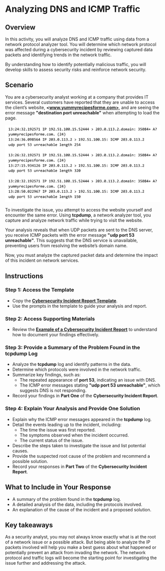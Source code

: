 # **Analyzing DNS and ICMP Traffic**

## **Overview**

In this activity, you will analyze DNS and ICMP traffic using data from a network protocol analyzer tool. You will determine which network protocol was affected during a cybersecurity incident by reviewing captured data packets and identifying trends in the network traffic.

By understanding how to identify potentially malicious traffic, you will develop skills to assess security risks and reinforce network security.

## **Scenario**

You are a cybersecurity analyst working at a company that provides IT services. Several customers have reported that they are unable to access the client’s website, **<www.yummyrecipesforme.com>**, and are seeing the error message **"destination port unreachable"** when attempting to load the page.

![tcpdump image](./tcpdump_image.png)

To investigate the issue, you attempt to access the website yourself and encounter the same error. Using **tcpdump**, a network analyzer tool, you capture and analyze network traffic while trying to visit the website.

Your analysis reveals that when UDP packets are sent to the DNS server, you receive ICMP packets with the error message **"udp port 53 unreachable"**. This suggests that the DNS service is unavailable, preventing users from resolving the website’s domain name.

Now, you must analyze the captured packet data and determine the impact of this incident on network services.

## **Instructions**

### Step 1: Access the Template

- Copy the **[Cybersecurity Incident Report Template](./Cybersecurity-incident-report-network-traffic-analysis.docx)**.
- Use the prompts in the template to guide your analysis and report.

### Step 2: Access Supporting Materials

- Review the **[Example of a Cybersecurity Incident Report](./Cybersecurity-Incident-Report.docx)** to understand how to document your findings effectively.

### Step 3: Provide a Summary of the Problem Found in the tcpdump Log

- Analyze the **tcpdump** log and identify patterns in the data.
- Determine which protocols were involved in the network traffic.
- Summarize key findings, such as:
  - The repeated appearance of **port 53**, indicating an issue with DNS.
  - The ICMP error messages stating **"udp port 53 unreachable"**, which suggests DNS is not responding.
- Record your findings in **Part One** of the **Cybersecurity Incident Report**.

### Step 4: Explain Your Analysis and Provide One Solution

- Explain why the ICMP error messages appeared in the **tcpdump** log.
- Detail the events leading up to the incident, including:
  - The time the issue was first reported.
  - The symptoms observed when the incident occurred.
  - The current status of the issue.
- Describe the steps taken to investigate the issue and list potential causes.
- Provide the suspected root cause of the problem and recommend a possible solution.
- Record your responses in **Part Two** of the **Cybersecurity Incident Report**.

## **What to Include in Your Response**

- A summary of the problem found in the **tcpdump** log.
- A detailed analysis of the data, including the protocols involved.
- An explanation of the cause of the incident and a proposed solution.

## **Key takeaways**

As a security analyst, you may not always know exactly what is at the root of a network issue or a possible attack. But being able to analyze the IP packets involved will help you make a best guess about what happened or potentially prevent an attack from invading the network. The network protocol and traffic logs will become the starting point for investigating the issue further and addressing the attack.
